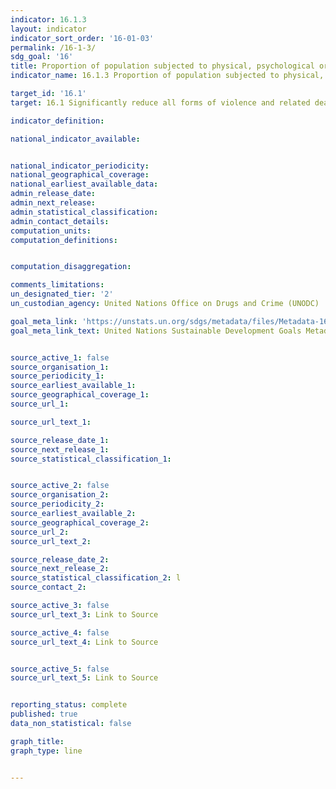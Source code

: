 ```yaml
---
indicator: 16.1.3
layout: indicator
indicator_sort_order: '16-01-03'
permalink: /16-1-3/
sdg_goal: '16'
title: Proportion of population subjected to physical, psychological or sexual violence in the previous 12 months
indicator_name: 16.1.3 Proportion of population subjected to physical, psychological or sexual violence in the previous 12 months

target_id: '16.1'
target: 16.1 Significantly reduce all forms of violence and related death rates everywhere

indicator_definition:

national_indicator_available:


national_indicator_periodicity:
national_geographical_coverage:
national_earliest_available_data:
admin_release_date:
admin_next_release:
admin_statistical_classification:
admin_contact_details:
computation_units:
computation_definitions:


computation_disaggregation:

comments_limitations:
un_designated_tier: '2'
un_custodian_agency: United Nations Office on Drugs and Crime (UNODC)

goal_meta_link: 'https://unstats.un.org/sdgs/metadata/files/Metadata-16-01-03.pdf'
goal_meta_link_text: United Nations Sustainable Development Goals Metadata


source_active_1: false
source_organisation_1:
source_periodicity_1:
source_earliest_available_1:
source_geographical_coverage_1:
source_url_1:

source_url_text_1:

source_release_date_1:
source_next_release_1:
source_statistical_classification_1:


source_active_2: false
source_organisation_2:
source_periodicity_2:
source_earliest_available_2:
source_geographical_coverage_2:
source_url_2:
source_url_text_2:

source_release_date_2:
source_next_release_2:
source_statistical_classification_2: l
source_contact_2:

source_active_3: false
source_url_text_3: Link to Source

source_active_4: false
source_url_text_4: Link to Source


source_active_5: false
source_url_text_5: Link to Source


reporting_status: complete
published: true
data_non_statistical: false

graph_title:
graph_type: line


---
```


